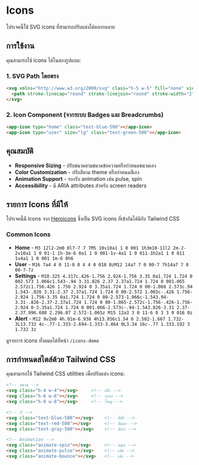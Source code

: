 # Icons

โปรเจคนี้ใช้ SVG icons ที่สามารถปรับแต่งได้หลากหลาย

## การใช้งาน

คุณสามารถใช้ icons ได้ในสองรูปแบบ:

### 1. SVG Path โดยตรง

```html
<svg xmlns="http://www.w3.org/2000/svg" class="h-5 w-5" fill="none" viewBox="0 0 24 24" stroke="currentColor">
  <path stroke-linecap="round" stroke-linejoin="round" stroke-width="2" d="M3 12l2-2m0 0l7-7 7 7M5 10v10a1 1 0 001 1h3m10-11l2 2m-2-2v10a1 1 0 01-1 1h-3m-6 0a1 1 0 001-1v-4a1 1 0 011-1h2a1 1 0 011 1v4a1 1 0 001 1m-6 0h6" />
</svg>
```

### 2. Icon Component (จากระบบ Badges และ Breadcrumbs)

```html
<app-icon type="home" class="text-blue-500"></app-icon>
<app-icon type="user" size="lg" class="text-green-500"></app-icon>
```

## คุณสมบัติ

- **Responsive Sizing** - ปรับขนาดตามขนาดข้อความหรือกำหนดขนาดเอง
- **Color Customization** - ปรับสีตาม theme หรือกำหนดสีเอง
- **Animation Support** - รองรับ animation เช่น pulse, spin
- **Accessibility** - มี ARIA attributes สำหรับ screen readers

## รายการ Icons ที่มีให้

โปรเจคนี้มี icons จาก [Heroicons](https://heroicons.com/) ซึ่งเป็น SVG icons ที่เข้ากันได้ดีกับ Tailwind CSS

### Common Icons

- **Home** - `M3 12l2-2m0 0l7-7 7 7M5 10v10a1 1 0 001 1h3m10-11l2 2m-2-2v10a1 1 0 01-1 1h-3m-6 0a1 1 0 001-1v-4a1 1 0 011-1h2a1 1 0 011 1v4a1 1 0 001 1m-6 0h6`
- **User** - `M16 7a4 4 0 11-8 0 4 4 0 018 0zM12 14a7 7 0 00-7 7h14a7 7 0 00-7-7z`
- **Settings** - `M10.325 4.317c.426-1.756 2.924-1.756 3.35 0a1.724 1.724 0 002.573 1.066c1.543-.94 3.31.826 2.37 2.37a1.724 1.724 0 001.065 2.572c1.756.426 1.756 2.924 0 3.35a1.724 1.724 0 00-1.066 2.573c.94 1.543-.826 3.31-2.37 2.37a1.724 1.724 0 00-2.572 1.065c-.426 1.756-2.924 1.756-3.35 0a1.724 1.724 0 00-2.573-1.066c-1.543.94-3.31-.826-2.37-2.37a1.724 1.724 0 00-1.065-2.572c-1.756-.426-1.756-2.924 0-3.35a1.724 1.724 0 001.066-2.573c-.94-1.543.826-3.31 2.37-2.37.996.608 2.296.07 2.572-1.065z M15 12a3 3 0 11-6 0 3 3 0 016 0z`
- **Alert** - `M12 9v2m0 4h.01m-6.938 4h13.856c1.54 0 2.502-1.667 1.732-3L13.732 4c-.77-1.333-2.694-1.333-3.464 0L3.34 16c-.77 1.333.192 3 1.732 3z`

ดูรายการ icons ทั้งหมดได้ที่หน้า `/icons-demo`

## การกำหนดสไตล์ด้วย Tailwind CSS

คุณสามารถใช้ Tailwind CSS utilities เพื่อปรับแต่ง icons:

```html
<!-- ขนาด -->
<svg class="h-4 w-4"></svg>     <!-- เล็ก -->
<svg class="h-6 w-6"></svg>     <!-- กลาง -->
<svg class="h-8 w-8"></svg>     <!-- ใหญ่ -->

<!-- สี -->
<svg class="text-blue-500"></svg>    <!-- สีฟ้า -->
<svg class="text-red-500"></svg>     <!-- สีแดง -->
<svg class="text-gray-500"></svg>    <!-- สีเทา -->

<!-- Animation -->
<svg class="animate-spin"></svg>     <!-- หมุน -->
<svg class="animate-pulse"></svg>    <!-- เต้น -->
<svg class="animate-bounce"></svg>   <!-- เด้ง -->
```

